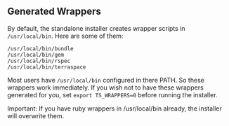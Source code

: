 ## Generated Wrappers

By default, the standalone installer creates wrapper scripts in `/usr/local/bin`. Here are some of them:

    /usr/local/bin/bundle
    /usr/local/bin/gem
    /usr/local/bin/rspec
    /usr/local/bin/terraspace

Most users have `/usr/local/bin` configured in there PATH. So these wrappers work immediately. If you wish not to have these wrappers generated for you, set `export TS_WRAPPERS=0` before running the installer.

Important: If you have ruby wrappers in /usr/local/bin already, the installer will overwrite them.
